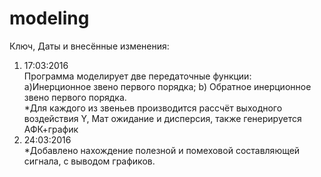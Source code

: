 # modeling
Ключ, Даты и внесённые изменения:<br>
1. 17:03:2016 <br>
Программа моделирует две передаточные функции: <br>
a)Инерционное звено первого порядка; b) Обратное инерционное звено первого порядка.<br>
*Для каждого из звеньев производится рассчёт выходного воздействия Y, Мат ожидание и дисперсия, также генерируется АФК+график <br>
2. 24:03:2016 <br>
*Добавлено нахождение полезной и помеховой составляющей сигнала, с выводом графиков.
